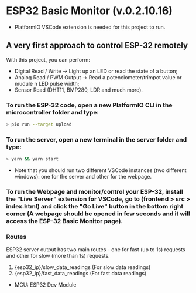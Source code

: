 # ESP32 Basic Monitor (v.0.2.10.16)

- PlatformIO VSCode extension is needed for this project to run.

## A very first approach to control ESP-32 remotely

With this project, you can perform:

- Digital Read / Write -> Light up an LED or read the state of a button;
- Analog Read / PWM Output -> Read a potenciometer/trimpot value or mudule n LED pulse width;
- Sensor Read (DHT11, BMP280, LDR and much more).

### To run the ESP-32 code, open a new PlatformIO CLI in the microcontroller folder and type:

```bash
> pio run --target upload
```

### To run the server, open a new terminal in the server folder and type:

```bash
> yarn && yarn start
```

- Note that you should run two different VSCode instances (two different windows): one for the server and other for the webpage.

### To run the Webpage and monitor/control your ESP-32, install the "Live Server" extension for VSCode, go to (frontend > src > index.html) and click the "Go Live" button in the bottom right corner (A webpage should be opened in few seconds and it will access the ESP-32 Basic Monitor page).

### Routes

ESP32 server output has two main routes - one for fast (up to 1s) requests and other for slow (more than 1s) requests.

1. {esp32_ip}/slow_data_readings (For slow data readings)
2. {esp32_ip}/fast_data_readings (For fast data readings)

- MCU: ESP32 Dev Module
